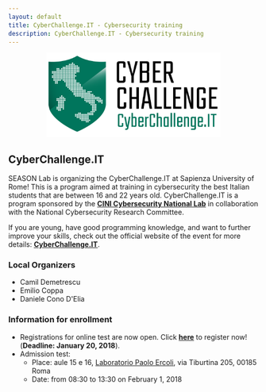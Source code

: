 ```yaml
---
layout: default
title: CyberChallenge.IT - Cybersecurity training
description: CyberChallenge.IT - Cybersecurity training
---
```


<div style="text-align: center;"><img src="assets/img/cyberchallengeit.png" alt="Drawing" style="width: 350px;" alt="CyberChallenge.IT"/></div>

## CyberChallenge.IT

SEASON Lab is organizing the CyberChallenge.IT at Sapienza University of Rome! This is a program aimed at training in cybersecurity the best Italian students that are between 16 and 22 years old. CyberChallenge.IT is a program sponsored by the **[CINI Cybersecurity National Lab](https://www.consorzio-cini.it/)** in collaboration with the National Cybersecurity Research Committee. 

If you are young, have good programming knowledge, and want to further improve your skills, check out the official website of the event for more details: **[CyberChallenge.IT](https://cyberchallenge.it/)**.

### Local Organizers

 * Camil Demetrescu
 * Emilio Coppa
 * Daniele Cono D'Elia

### Information for enrollment

* Registrations for online test are now open. Click **[here](https://cyberchallenge.it/register)** to register now! (**Deadline: January 20, 2018**).
* Admission test:
	* Place: aule 15 e 16, [Laboratorio Paolo Ercoli](http://tiburlab.dis.uniroma1.it), via Tiburtina 205, 00185 Roma
	* Date: from 08:30 to 13:30 on February 1, 2018